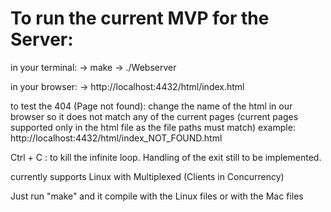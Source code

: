 # To run the current MVP for the Server:

in your terminal:
-> make
-> ./Webserver

in your browser:
-> http://localhost:4432/html/index.html

to test the 404 (Page not found):
	change the name of the html in our browser so it does not match any of the current pages (current pages supported only in the html file as the file paths must match)
	example:
	http://localhost:4432/html/index_NOT_FOUND.html

Ctrl + C : to kill the infinite loop. Handling of the exit still to be implemented.

currently supports Linux with Multiplexed (Clients in Concurrency)

Just run "make" and it compile with the Linux files or with the Mac files